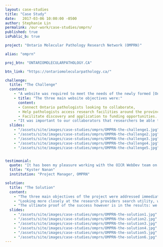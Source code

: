 ```yaml
---
layout: case-studies
title: "Case Study"
date:   2017-03-06 10:00:00 -0500
author: Stephanie Lin
permalink: /our-work/case-studies/omprn/
published: true
isPublic_b: true

project: "Ontario Molecular Pathology Research Network (OMPRN)"

alias: "omprn"

proj_btn: "ONTARIOMOLECULARPATHOLOGY.CA"

btn_link: "https://ontariomolecularpathology.ca/"

challenge:
  title: "The Challenge"
  content:
    - "A website was required to meet the needs of the newly formed [Ontario Molecular Pathology Research Network (OMPRN)](https://ontariomolecularpathology.ca/), a province-wide network of pathologists collaborating to carry out high-quality cancer research. The OMPRN wanted to integrate the resources dispersed across the province in order to grow molecular pathology research capability in Ontario."
    - title: "The three main website objectives were:"
      content:
      - Connect Ontario pathologists looking to collaborate,
      - Help pathologists access research facilities around the province and,
      - Facilitate discovery and application to funding opportunities.
    - "It was important to our collaborators that researchers be able to easily navigate to information of interest, applying for funding opportunities and sign up for training at upcoming workshops. The website also needed to be mobile friendly to accommodate the busy lifestyles of researchers who are frequently traveling."
  slides:
    - "/assets/site/images/case-studies/omprn/OMPRN-the-challenge1.jpg"
    - "/assets/site/images/case-studies/omprn/OMPRN-the-challenge2.jpg"
    - "/assets/site/images/case-studies/omprn/OMPRN-the-challenge3.jpg"
    - "/assets/site/images/case-studies/omprn/OMPRN-the-challenge4.jpg"
    - "/assets/site/images/case-studies/omprn/OMPRN-the-challenge5.jpg"


testimonial: 
  quote: "It has been my pleasure working with the OICR WebDev team on the OMPRN website. Joseph Yamada and his team are approachable, collaborative, and exceedingly helpful. WebDev and monthly hosting fees are also very reasonable. Overall, I appreciate the valuable work done for OMPRN by OICR WebDev!"
  title: "Kyster Nanan"
  institution: "Project Manager, OMPRN"

solution:
  title: "The Solution"
  content:
    - "The three main objectives of the project were addressed immediately at the top of the homepage, where links to browse and [join OMPRN researchers](https://ontariomolecularpathology.ca/contact-join), [search research providers](https://ontariomolecularpathology.ca/research-providers), and [explore funding opportunities](https://ontariomolecularpathology.ca/research-funding) are prominently displayed. The content on the website is also dynamic and kept up-to-date; content editors are able to log in and update content such as funding opportunities or add new researchers seeking to join the network."
    - "Looking more closely at the research providers search utility, we made it easy to search all service providers and their available services. Each research provider has a profile page with all the information a user needs to make a decision about whether the facility meets their needs. This pattern is also repeated for the network researcher profiles. For each of the three website objectives, we considered information hierarchy carefully and grouped content into logical categories to make it as easy as possible for researches to find the information they need. Lastly, we designed a consistent user interface that is consistent with the OICR brand."
    - "The ultimate proof of the success however is in the results: we've had 30 molecular pathology researchers sign up, 17 funding opportunities posted totaling over 2.1 million, and 14 research providers across Ontario listed. The OMPRN is truly a central hub for molecular pathologists in Ontario, helping to quickly connect colleagues and enable collaboration."
  slides:
    - "/assets/site/images/case-studies/omprn/OMPRN-the-solution1.jpg"
    - "/assets/site/images/case-studies/omprn/OMPRN-the-solution2.jpg"
    - "/assets/site/images/case-studies/omprn/OMPRN-the-solution3.jpg"
    - "/assets/site/images/case-studies/omprn/OMPRN-the-solution4.jpg"
    - "/assets/site/images/case-studies/omprn/OMPRN-the-solution5.jpg"
    - "/assets/site/images/case-studies/omprn/OMPRN-the-solution6.jpg"
---
```

